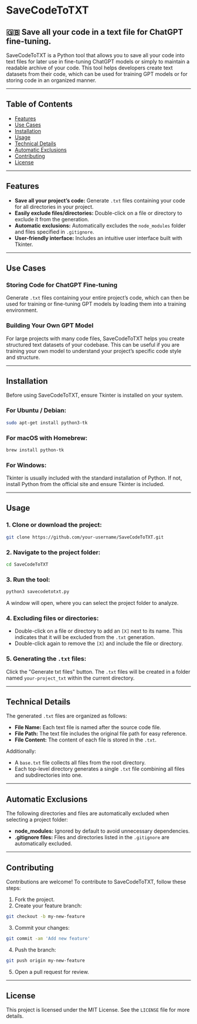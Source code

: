# SaveCodeToTXT

## 🇬🇧 Save all your code in a text file for ChatGPT fine-tuning.

SaveCodeToTXT is a Python tool that allows you to save all your code into text files for later use in fine-tuning ChatGPT models or simply to maintain a readable archive of your code. This tool helps developers create text datasets from their code, which can be used for training GPT models or for storing code in an organized manner.

---

## Table of Contents
- [Features](#features)
- [Use Cases](#use-cases)
- [Installation](#installation)
- [Usage](#usage)
- [Technical Details](#technical-details)
- [Automatic Exclusions](#automatic-exclusions)
- [Contributing](#contributing)
- [License](#license)

---

## Features

- **Save all your project’s code:** Generate `.txt` files containing your code for all directories in your project.
- **Easily exclude files/directories:** Double-click on a file or directory to exclude it from the generation.
- **Automatic exclusions:** Automatically excludes the `node_modules` folder and files specified in `.gitignore`.
- **User-friendly interface:** Includes an intuitive user interface built with Tkinter.

---

## Use Cases

### Storing Code for ChatGPT Fine-tuning
Generate `.txt` files containing your entire project’s code, which can then be used for training or fine-tuning GPT models by loading them into a training environment.

### Building Your Own GPT Model
For large projects with many code files, SaveCodeToTXT helps you create structured text datasets of your codebase. This can be useful if you are training your own model to understand your project’s specific code style and structure.

---

## Installation

Before using SaveCodeToTXT, ensure Tkinter is installed on your system.

### For Ubuntu / Debian:
```bash
sudo apt-get install python3-tk
```

### For macOS with Homebrew:
```bash
brew install python-tk
```

### For Windows:
Tkinter is usually included with the standard installation of Python. If not, install Python from the official site and ensure Tkinter is included.

---

## Usage

### 1. Clone or download the project:
```bash
git clone https://github.com/your-username/SaveCodeToTXT.git
```

### 2. Navigate to the project folder:
```bash
cd SaveCodeToTXT
```

### 3. Run the tool:
```bash
python3 savecodetotxt.py
```

A window will open, where you can select the project folder to analyze.

### 4. Excluding files or directories:
- Double-click on a file or directory to add an `[X]` next to its name. This indicates that it will be excluded from the `.txt` generation.
- Double-click again to remove the `[X]` and include the file or directory.

### 5. Generating the `.txt` files:
Click the "Generate txt files" button. The `.txt` files will be created in a folder named `your-project_txt` within the current directory.

---

## Technical Details

The generated `.txt` files are organized as follows:
- **File Name:** Each text file is named after the source code file.
- **File Path:** The text file includes the original file path for easy reference.
- **File Content:** The content of each file is stored in the `.txt`.

Additionally:
- A `base.txt` file collects all files from the root directory.
- Each top-level directory generates a single `.txt` file combining all files and subdirectories into one.

---

## Automatic Exclusions

The following directories and files are automatically excluded when selecting a project folder:

- **node_modules:** Ignored by default to avoid unnecessary dependencies.
- **.gitignore files:** Files and directories listed in the `.gitignore` are automatically excluded.

---

## Contributing

Contributions are welcome! To contribute to SaveCodeToTXT, follow these steps:

1. Fork the project.
2. Create your feature branch:
```bash
git checkout -b my-new-feature
```

3. Commit your changes:
```bash
git commit -am 'Add new feature'
```

4. Push the branch:
```bash
git push origin my-new-feature
```

5. Open a pull request for review.

---

## License

This project is licensed under the MIT License. See the `LICENSE` file for more details.
